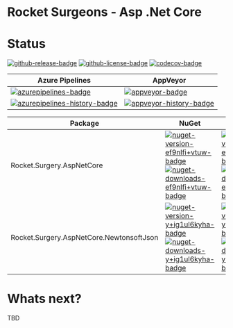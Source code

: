 # Rocket Surgeons - Asp .Net Core

# Status

<!-- badges -->
[![github-release-badge]][github-release]
[![github-license-badge]][github-license]
[![codecov-badge]][codecov]
<!-- badges -->

<!-- history badges -->
| Azure Pipelines                                           | AppVeyor                                      |
| --------------------------------------------------------- | --------------------------------------------- |
| [![azurepipelines-badge]][azurepipelines]                 | [![appveyor-badge]][appveyor]                 |
| [![azurepipelines-history-badge]][azurepipelines-history] | [![appveyor-history-badge]][appveyor-history] |
<!-- history badges -->

<!-- nuget packages -->
| Package                                  | NuGet                                                                                          | MyGet                                                                                          |
| ---------------------------------------- | ---------------------------------------------------------------------------------------------- | ---------------------------------------------------------------------------------------------- |
| Rocket.Surgery.AspNetCore                | [![nuget-version-ef9nlfi+vtuw-badge]![nuget-downloads-ef9nlfi+vtuw-badge]][nuget-ef9nlfi+vtuw] | [![myget-version-ef9nlfi+vtuw-badge]![myget-downloads-ef9nlfi+vtuw-badge]][myget-ef9nlfi+vtuw] |
| Rocket.Surgery.AspNetCore.NewtonsoftJson | [![nuget-version-y+ig1ul6kyha-badge]![nuget-downloads-y+ig1ul6kyha-badge]][nuget-y+ig1ul6kyha] | [![myget-version-y+ig1ul6kyha-badge]![myget-downloads-y+ig1ul6kyha-badge]][myget-y+ig1ul6kyha] |
<!-- nuget packages -->

# Whats next?

TBD

<!-- generated references -->
[github-release]: https://github.com/RocketSurgeonsGuild/AspNetCore.Extensions/releases/latest
[github-release-badge]: https://img.shields.io/github/release/RocketSurgeonsGuild/AspNetCore.Extensions.svg?logo=github&style=flat "Latest Release"
[github-license]: https://github.com/RocketSurgeonsGuild/AspNetCore.Extensions/blob/master/LICENSE
[github-license-badge]: https://img.shields.io/github/license/RocketSurgeonsGuild/AspNetCore.Extensions.svg?style=flat "License"
[codecov]: https://codecov.io/gh/RocketSurgeonsGuild/AspNetCore.Extensions
[codecov-badge]: https://img.shields.io/codecov/c/github/RocketSurgeonsGuild/AspNetCore.Extensions.svg?color=E03997&label=codecov&logo=codecov&logoColor=E03997&style=flat "Code Coverage"
[azurepipelines]: https://rocketsurgeonsguild.visualstudio.com/Libraries/_build/latest?definitionId=34&branchName=master
[azurepipelines-badge]: https://img.shields.io/azure-devops/build/rocketsurgeonsguild/Libraries/34.svg?color=98C6FF&label=azure%20pipelines&logo=azuredevops&logoColor=98C6FF&style=flat "Azure Pipelines Status"
[azurepipelines-history]: https://rocketsurgeonsguild.visualstudio.com/Libraries/_build?definitionId=34&branchName=master
[azurepipelines-history-badge]: https://buildstats.info/azurepipelines/chart/rocketsurgeonsguild/Libraries/34?includeBuildsFromPullRequest=false "Azure Pipelines History"
[appveyor]: https://ci.appveyor.com/project/RocketSurgeonsGuild/aspnetcore-extensions
[appveyor-badge]: https://img.shields.io/appveyor/ci/RocketSurgeonsGuild/aspnetcore-extensions.svg?color=00b3e0&label=appveyor&logo=appveyor&logoColor=00b3e0&style=flat "AppVeyor Status"
[appveyor-history]: https://ci.appveyor.com/project/RocketSurgeonsGuild/aspnetcore-extensions/history
[appveyor-history-badge]: https://buildstats.info/appveyor/chart/RocketSurgeonsGuild/aspnetcore-extensions?includeBuildsFromPullRequest=false "AppVeyor History"
[nuget-ef9nlfi+vtuw]: https://www.nuget.org/packages/Rocket.Surgery.AspNetCore/
[nuget-version-ef9nlfi+vtuw-badge]: https://img.shields.io/nuget/v/Rocket.Surgery.AspNetCore.svg?color=004880&logo=nuget&style=flat-square "NuGet Version"
[nuget-downloads-ef9nlfi+vtuw-badge]: https://img.shields.io/nuget/dt/Rocket.Surgery.AspNetCore.svg?color=004880&logo=nuget&style=flat-square "NuGet Downloads"
[myget-ef9nlfi+vtuw]: https://www.myget.org/feed/rocket-surgeons-guild/package/nuget/Rocket.Surgery.AspNetCore
[myget-version-ef9nlfi+vtuw-badge]: https://img.shields.io/myget/rocket-surgeons-guild/vpre/Rocket.Surgery.AspNetCore.svg?label=myget&color=004880&logo=nuget&style=flat-square "MyGet Pre-Release Version"
[myget-downloads-ef9nlfi+vtuw-badge]: https://img.shields.io/myget/rocket-surgeons-guild/dt/Rocket.Surgery.AspNetCore.svg?color=004880&logo=nuget&style=flat-square "MyGet Downloads"
[nuget-y+ig1ul6kyha]: https://www.nuget.org/packages/Rocket.Surgery.AspNetCore.NewtonsoftJson/
[nuget-version-y+ig1ul6kyha-badge]: https://img.shields.io/nuget/v/Rocket.Surgery.AspNetCore.NewtonsoftJson.svg?color=004880&logo=nuget&style=flat-square "NuGet Version"
[nuget-downloads-y+ig1ul6kyha-badge]: https://img.shields.io/nuget/dt/Rocket.Surgery.AspNetCore.NewtonsoftJson.svg?color=004880&logo=nuget&style=flat-square "NuGet Downloads"
[myget-y+ig1ul6kyha]: https://www.myget.org/feed/rocket-surgeons-guild/package/nuget/Rocket.Surgery.AspNetCore.NewtonsoftJson
[myget-version-y+ig1ul6kyha-badge]: https://img.shields.io/myget/rocket-surgeons-guild/vpre/Rocket.Surgery.AspNetCore.NewtonsoftJson.svg?label=myget&color=004880&logo=nuget&style=flat-square "MyGet Pre-Release Version"
[myget-downloads-y+ig1ul6kyha-badge]: https://img.shields.io/myget/rocket-surgeons-guild/dt/Rocket.Surgery.AspNetCore.NewtonsoftJson.svg?color=004880&logo=nuget&style=flat-square "MyGet Downloads"
<!-- generated references -->

<!-- nuke-data
github:
  owner: RocketSurgeonsGuild
  repository: AspNetCore.Extensions
azurepipelines:
  account: rocketsurgeonsguild
  teamproject: Libraries
  builddefinition: 34
appveyor:
  account: RocketSurgeonsGuild
  build: aspnetcore-extensions
myget:
  account: rocket-surgeons-guild
-->
